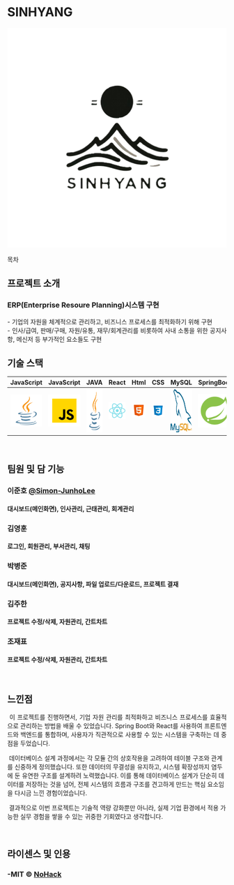 # SINHYANG

<p align="center">
  <img src="./sinhyang_front/public/images/logo/logo.png">
</p>

목차

## 프로젝트 소개

### ERP(Enterprise Resoure Planning)시스템 구현

<p align="justify"> 
  - 기업의 자원을 체계적으로 관리하고, 비즈니스 프로세스를 최적화하기 위해 구현<br>
  - 인사/급여, 판매/구매, 자원/유통, 재무/회계관리를 비롯하여 사내 소통을 위한 공지사항, 메신저 등 부가적인 요소들도 구현

<br>

## 기술 스택


| JavaScript | JavaScript | JAVA       | React    |  Html    |  CSS   |  MySQL   |  SpringBoot   |
| :--------: | :--------: | :--------: | :------: | :------: | :-----: |:-----: |:-----: |
|  ![java]   |   ![js]    |   <img src="./sinhyang_front/public/images/stack/java.png" width="100" height="100">  | ![react] | ![html] | ![css] | <img src="./sinhyang_front/public/images/stack/mysql.png" width="100" height="100"> | ![spring] |

<br>

## 팀원 및 담 기능

### 이준호 [@Simon-JunhoLee](https://github.com/Simon-JunhoLee)
#### 대시보드(메인화면), 인사관리, 근태관리, 회계관리


### 김영훈
#### 로그인, 회원관리, 부서관리, 채팅


### 박병준
#### 대시보드(메인화면), 공지사항, 파일 업로드/다운로드, 프로젝트 결재


### 김주한
#### 프로젝트 수정/삭제, 자원관리, 간트차트

### 조재표
#### 프로젝트 수정/삭제, 자원관리, 간트차트


<br>

## 느낀점

<p align="justify">
 이 프로젝트를 진행하면서, 기업 자원 관리를 최적화하고 비즈니스 프로세스를 효율적으로 관리하는 방법을 배울 수 있었습니다. Spring Boot와 React를 사용하여 프론트엔드와 백엔드를 통합하며, 사용자가 직관적으로 사용할 수 있는 시스템을 구축하는 데 중점을 두었습니다.

 데이터베이스 설계 과정에서는 각 모듈 간의 상호작용을 고려하여 테이블 구조와 관계를 신중하게 정의했습니다. 또한 데이터의 무결성을 유지하고, 시스템 확장성까지 염두에 둔 유연한 구조를 설계하려 노력했습니다. 이를 통해 데이터베이스 설계가 단순히 데이터를 저장하는 것을 넘어, 전체 시스템의 흐름과 구조를 견고하게 만드는 핵심 요소임을 다시금 느낀 경험이었습니다.

 결과적으로 이번 프로젝트는 기술적 역량 강화뿐만 아니라, 실제 기업 환경에서 적용 가능한 실무 경험을 쌓을 수 있는 귀중한 기회였다고 생각합니다.
</p>

<br>

## 라이센스 및 인용

### -MIT &copy; [NoHack](mailto:lbjp114@gmail.com)<br>

<!-- Stack Icon Refernces -->

<!-- Stack Icon Refernces -->

[js]: ./sinhyang_front/public/images/stack/javascript.svg
[ts]: ./sinhyang_front/public/images/stack/typescript.svg
[react]: ./sinhyang_front/public/images/stack/react.svg
[node]: ./sinhyang_front/public/images/stack/node.svg
[css]: ./sinhyang_front/public/images/stack/css.svg
[html]: ./sinhyang_front/public/images/stack/html.svg
[java]: ./sinhyang_front/public/images/stack/java.png 
[oracle]: ./sinhyang_front/public/images/stack/oracle.png
[mysql]: ./sinhyang_front/public/images/stack/mysql.png
[spring]: ./sinhyang_front/public/images/stack/spring-96.svg
